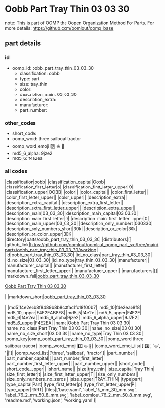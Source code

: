 # Oobb Part Tray Thin 03 03 30  

note: This is part of OOMP the Oopen Organization Method For Parts. For more details: https://github.com/oomlout/oomp_base

##  part details





### id
* oomp_id: oobb_part_tray_thin_03_03_30
  * classification: oobb
  * type: part
  * size: tray_thin
  * color: 
  * description_main: 03_03_30
  * description_extra: 
  * manufacturer: 
  * part_number: 

### other_codes
* short_code: 
* oomp_word: three sailboat tractor
* oomp_word_emoji :three: :sailboat: :tractor:
* md5_6_alpha: 9jze2
* md5_6: f4e2ea

### all codes 
|classification|oobb|
|classification_capital|Oobb|
|classification_first_letter|o|
|classification_first_letter_upper|O|
|classification_upper|OOBB|
|color||
|color_capital||
|color_first_letter||
|color_first_letter_upper||
|color_upper||
|description_extra||
|description_extra_capital||
|description_extra_first_letter||
|description_extra_first_letter_upper||
|description_extra_upper||
|description_main|03_03_30|
|description_main_capital|03 03.30|
|description_main_first_letter|0|
|description_main_first_letter_upper|0|
|description_main_upper|03_03_30|
|description_only_numbers|030330|
|description_only_numbers_short|30k|
|description_or_color|30k|
|description_or_color_upper|30K|
|directory|parts/oobb_part_tray_thin_03_03_30|
|distributors|[]|
|github_link|https://github.com/oomlout/oomlout_oomp_part_src/tree/main/parts/oobb_part_tray_thin_03_03_30/working|
|id|oobb_part_tray_thin_03_03_30|
|id_no_class|part_tray_thin_03_03_30|
|id_no_size|03_03_30|
|id_no_type|tray_thin_03_03_30|
|manufacturer||
|manufacturer_capital||
|manufacturer_first_letter||
|manufacturer_first_letter_upper||
|manufacturer_upper||
|manufacturers|[]|
|markdown_full|[oobb_part_tray_thin_03_03_30](https://github.com/oomlout/oomlout_oomp_part_src/tree/main/parts/oobb_part_tray_thin_03_03_30/working)<br>[](https://github.com/oomlout/oomlout_oomp_part_src/tree/main/parts/oobb_part_tray_thin_03_03_30/working)<br>[Oobb Part Tray Thin 03 03 30](https://github.com/oomlout/oomlout_oomp_part_src/tree/main/parts/oobb_part_tray_thin_03_03_30/working)<br><br>|
|markdown_short|[oobb_part_tray_thin_03_03_30](https://github.com/oomlout/oomlout_oomp_part_src/tree/main/parts/oobb_part_tray_thin_03_03_30/working)<br><br>|
|md5|f4e2eab8f8489b8b8c3fac1fc18f00b7|
|md5_10|f4e2eab8f8|
|md5_10_upper|F4E2EAB8F8|
|md5_5|f4e2e|
|md5_5_upper|F4E2E|
|md5_6|f4e2ea|
|md5_6_alpha|9jze2|
|md5_6_alpha_upper|9JZE2|
|md5_6_upper|F4E2EA|
|name|Oobb Part Tray Thin 03 03 30|
|name_no_class|Part Tray Thin 03 03 30|
|name_no_size|03 03 30|
|name_no_size_short|03 03 30|
|name_no_type|Tray Thin 03 03 30|
|oomp_key|oomp_oobb_part_tray_thin_03_03_30|
|oomp_word|three sailboat tractor|
|oomp_word_emoji|:three: :sailboat: :tractor:|
|oomp_word_emoji_list|[':three:', ':sailboat:', ':tractor:']|
|oomp_word_list|['three', 'sailboat', 'tractor']|
|part_number||
|part_number_capital||
|part_number_first_letter||
|part_number_first_letter_upper||
|part_number_upper||
|short_code||
|short_code_upper||
|short_name||
|size|tray_thin|
|size_capital|Tray Thin|
|size_first_letter|t|
|size_first_letter_upper|T|
|size_only_numbers||
|size_only_numbers_no_zeros||
|size_upper|TRAY_THIN|
|type|part|
|type_capital|Part|
|type_first_letter|p|
|type_first_letter_upper|P|
|type_upper|PART|
|files|['base.yaml', 'label_15_mm_30_mm.svg', 'label_76_2_mm_50_8_mm.svg', 'label_oomlout_76_2_mm_50_8_mm.svg', 'readme.md', 'working.json', 'working.yaml']|
